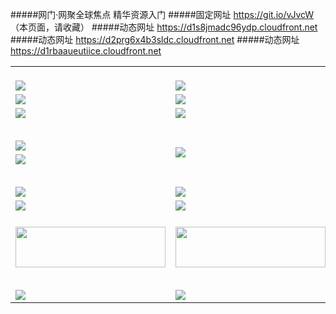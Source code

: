 #####网门·网聚全球焦点 精华资源入门
#####固定网址 https://git.io/vJvcW （本页面，请收藏）
#####动态网址 https://d1s8jmadc96ydp.cloudfront.net
#####动态网址 https://d2prg6x4b3sldc.cloudfront.net
#####动态网址 https://d1rbaaueutiice.cloudfront.net
<table>
  <tr height="20"></tr>
	<tr>
    <td><a href="https://d1s8jmadc96ydp.cloudfront.net/ogUP.aspx?name=FG.zip" target="_blank"><img src="https://d1s8jmadc96ydp.cloudfront.net/Up/FG.jpg" /></a></td>
    <td><a href="https://d1s8jmadc96ydp.cloudfront.net/ogUP.aspx?name=FGA.apk" target="_blank"><img src="https://d1s8jmadc96ydp.cloudfront.net/Up/FGA.jpg" /></a></td>
    <td><a href="https://d1s8jmadc96ydp.cloudfront.net/ogUP.aspx?name=U.zip" target="_blank"><img src="https://d1s8jmadc96ydp.cloudfront.net/Up/U.jpg" /></a></td>
    <td><a href="https://d1s8jmadc96ydp.cloudfront.net/ogUP.aspx?name=UA.apk" target="_blank"><img src="https://d1s8jmadc96ydp.cloudfront.net/Up/UA.jpg" /></a></td>
	</tr>
	<tr>
    <td><a href="https://d1gckfmgl5j192.cloudfront.net/gb/nsc413.htm" target="_blank"><img src="https://d1s8jmadc96ydp.cloudfront.net/Up/0DJY.jpg" /></a></td>
    <td><a href="https://d3b6fyqn9tuy1d.cloudfront.net/xtr/gb/prog204.html" target="_blank"><img src="https://d1s8jmadc96ydp.cloudfront.net/Up/0XTR.jpg" /></a></td>
    <td><a href="https://d2zxk612a9ugef.cloudfront.net" target="_blank"><img src="https://d1s8jmadc96ydp.cloudfront.net/Up/0MHW.jpg" /></a></td>
    <td><a href="https://d189wbvkxdhu8.cloudfront.net/acenter/" target="_blank"><img src="https://d1s8jmadc96ydp.cloudfront.net/Up/0TDW.jpg" /></a></td>
	</tr>
	<tr>
    <td><a href="http://tz.wrpd.me/jw/0" target="_blank"><img src="https://d1s8jmadc96ydp.cloudfront.net/Up/0DTW.jpg"/></a></td>
    <td><a href="https://github.com/ogate/url/blob/master/README.md" target="_blank"><img src="https://d1s8jmadc96ydp.cloudfront.net/Up/DYZX.jpg"/></a></td>
    <td><a href="https://d1s8jmadc96ydp.cloudfront.net/ogDY.aspx" target="_blank"><img src="https://d1s8jmadc96ydp.cloudfront.net/Up/DY.jpg"/></a></td>
    <td><a href="https://d1s8jmadc96ydp.cloudfront.net/ogST.aspx" target="_blank"><img src="https://d1s8jmadc96ydp.cloudfront.net/Up/ST.jpg"/></a></td>
	</tr>
  <tr height="30"></tr>
  <tr>
    <td><a href="https://d1s8jmadc96ydp.cloudfront.net/ogUP.aspx?name=ZYZG.mp4" target="_blank"><img src="https://d1s8jmadc96ydp.cloudfront.net/Up/ZYZG.jpg" /></a></td>
    <td rowspan=2><a href="https://d1s8jmadc96ydp.cloudfront.net/ogUP.aspx?name=WJ.mp4" target="_blank"><img src="https://d1s8jmadc96ydp.cloudfront.net/Up/WJ.jpg" /></a></td>
    <td><a href="https://d1s8jmadc96ydp.cloudfront.net/ogUP.aspx?name=BYWXY.mp4" target="_blank"><img src="https://d1s8jmadc96ydp.cloudfront.net/Up/BYWXY.jpg" /></a></td>
    <td><a href="https://d1s8jmadc96ydp.cloudfront.net/ogUP.aspx?name=DKC.mp4&count=12" target="_blank"><img src="https://d1s8jmadc96ydp.cloudfront.net/Up/DKC.jpg" /></a></td> 
  </tr>
  <tr>
    <td><a href="https://d1s8jmadc96ydp.cloudfront.net/ogUP.aspx?name=RTZQ.mp4" target="_blank"><img src="https://d1s8jmadc96ydp.cloudfront.net/Up/RTZQ.jpg" /></a></td>
    <td><a href="https://d1s8jmadc96ydp.cloudfront.net/ogUP.aspx?name=FZYX.mp4" target="_blank"><img src="https://d1s8jmadc96ydp.cloudfront.net/Up/FZYX.jpg" /></a></td>
    <td><a href="https://d1s8jmadc96ydp.cloudfront.net/ogUP.aspx?name=LRWS.mp4&count=6B:11,5A:10,5B:35,4A:14,4B:19,3A:10,3B:26,2A:16,2B:21,1A:23,1B:29" target="_blank"><img src="https://d1s8jmadc96ydp.cloudfront.net/Up/LRWS.jpg" /></a></td>
	</tr>
  <tr height="30"></tr>
  <tr>
    <td><a href="https://d1s8jmadc96ydp.cloudfront.net/ogUP.aspx?name=CYKJ.mp4" target="_blank"><img src="https://d1s8jmadc96ydp.cloudfront.net/Up/CYKJ.jpg" /></a></td>
    <td><a href="https://d1s8jmadc96ydp.cloudfront.net/ogUP.aspx?name=JQR.mp4&count=2" target="_blank"><img src="https://d1s8jmadc96ydp.cloudfront.net/Up/JQR.jpg" /></a></td>   
    <td rowspan=2><a href="https://d1s8jmadc96ydp.cloudfront.net/ogUP.aspx?name=JP.mp4&count=9" target="_blank"><img src="https://d1s8jmadc96ydp.cloudfront.net/Up/JP.jpg" /></td>
    <td><a href="https://d1s8jmadc96ydp.cloudfront.net/ogUP.aspx?name=STYY.mp4&count=3" target="_blank"><img src="https://d1s8jmadc96ydp.cloudfront.net/Up/STYY.jpg" /></a></td>
	</tr>
  <tr>
    <td><a href="https://d1s8jmadc96ydp.cloudfront.net/ogUP.aspx?name=MTDWH.mp4&count=28" target="_blank"><img src="https://d1s8jmadc96ydp.cloudfront.net/Up/MTDWH.jpg" /></a></td>
    <td><a href="https://d1s8jmadc96ydp.cloudfront.net/ogUP.aspx?name=ZSJ.mp4&count=16" target="_blank"><img src="https://d1s8jmadc96ydp.cloudfront.net/Up/ZSJ.jpg" /></a></td>
    <td><a href="https://d1s8jmadc96ydp.cloudfront.net/ogST.aspx" target="_blank"><img src="https://d1s8jmadc96ydp.cloudfront.net/Up/STZT.jpg" /></a></td>
	</tr>
  <tr height="20"></tr>
  <tr>
    <td><a href="https://d1s8jmadc96ydp.cloudfront.net/ogUP.aspx?name=4SQQ.mp4&count=05:5&current=05:5" target="_blank"><img src="https://d1s8jmadc96ydp.cloudfront.net/Up/4SQQ.jpg" width=240 height=65/></a></td>
    <td><a href="https://d1s8jmadc96ydp.cloudfront.net/ogUP.aspx?name=4SHQ.mp4&count=05:7&current=05:7" target="_blank"><img src="https://d1s8jmadc96ydp.cloudfront.net/Up/4SHQ.jpg" width=240 height=65/></a></td>
    <td><a href="https://d1s8jmadc96ydp.cloudfront.net/ogUP.aspx?name=4SZG.mp4&count=05:4,04:20&current=05:4" target="_blank"><img src="https://d1s8jmadc96ydp.cloudfront.net/Up/4SZG.jpg" width=240 height=65/></a></td>
    <td><a href="https://d1s8jmadc96ydp.cloudfront.net/ogUP.aspx?name=4SDJ.mp4&count=05:12,04:52&current=05:12" target="_blank"><img src="https://d1s8jmadc96ydp.cloudfront.net/Up/4SDJ.jpg" width=240 height=65/></a></td>
	</tr>
  <tr height="30"></tr>
	<tr>
    <td><a href="https://d1s8jmadc96ydp.cloudfront.net/ogUP.aspx?name=3MSTT.mp4&count=17" target="_blank"><img src="https://d1s8jmadc96ydp.cloudfront.net/Up/3MSTT.jpg" /></a></td>
    <td><a href="https://d1s8jmadc96ydp.cloudfront.net/ogUP.aspx?name=3LXTX.mp4&count=9" target="_blank"><img src="https://d1s8jmadc96ydp.cloudfront.net/Up/3LXTX.jpg" /></a></td>
    <td><a href="https://d1s8jmadc96ydp.cloudfront.net/ogUP.aspx?name=WJZM.mp4&count=5" target="_blank"><img src="https://d1s8jmadc96ydp.cloudfront.net/Up/WJZM.jpg" /></a></td>
    <td><a href="https://d1s8jmadc96ydp.cloudfront.net/ogUP.aspx?name=XTFY.mp4&count=5" target="_blank"><img src="https://d1s8jmadc96ydp.cloudfront.net/Up/XTFY.jpg" /></a></td>
	</tr>
</table>
